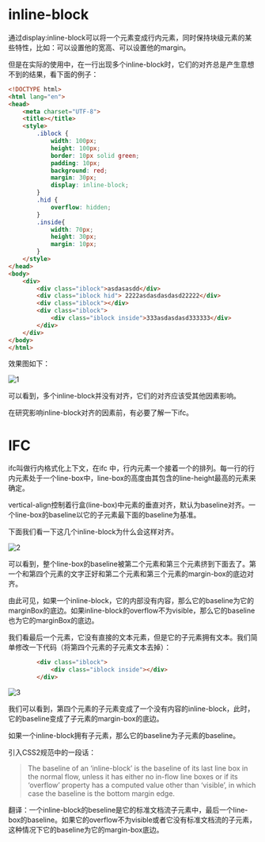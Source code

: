 # inline-block

通过display:inline-block可以将一个元素变成行内元素，同时保持块级元素的某些特性，比如：可以设置他的宽高、可以设置他的margin。

但是在实际的使用中，在一行出现多个inline-block时，它们的对齐总是产生意想不到的结果，看下面的例子：

```html
<!DOCTYPE html>
<html lang="en">
<head>
    <meta charset="UTF-8">
    <title></title>
    <style>
        .iblock {
            width: 100px;
            height: 100px;
            border: 10px solid green;
            padding: 10px;
            background: red;
            margin: 30px;
            display: inline-block;
        }
        .hid {
            overflow: hidden;
        }
        .inside{
            width: 70px;
            height: 30px;
            margin: 10px;
        }
    </style>
</head>
<body>
    <div>
        <div class="iblock">asdasasdd</div>
        <div class="iblock hid"> 2222asdasdasdasd22222</div>
        <div class="iblock"></div>
        <div class="iblock">
            <div class="iblock inside">333asdasdasd333333</div>
        </div>
    </div>
</body>
</html>
```

效果图如下：

![1](E:\sxq_projs\bolgReact_mobx\src\articles\CSS学习\关于ifc和inline-block\imgs\1.png)



可以看到，多个inline-block并没有对齐，它们的对齐应该受其他因素影响。

在研究影响inline-block对齐的因素前，有必要了解一下ifc。

# IFC

ifc叫做行内格式化上下文，在ifc 中，行内元素一个接着一个的排列。每一行的行内元素处于一个line-box中，line-box的高度由其包含的line-height最高的元素来确定。

vertical-align控制着行盒(line-box)中元素的垂直对齐，默认为baseline对齐。一个line-box的baseline以它的子元素最下面的baseline为基准。

下面我们看一下这几个inline-block为什么会这样对齐。

![2](E:\sxq_projs\bolgReact_mobx\src\articles\CSS学习\关于ifc和inline-block\imgs\2.png)

可以看到，整个line-box的baseline被第二个元素和第三个元素挤到下面去了。第一个和第四个元素的文字正好和第二个元素和第三个元素的margin-box的底边对齐。

由此可见，如果一个inline-block，它的内部没有内容，那么它的baseline为它的marginBox的底边。如果inline-block的overflow不为visible，那么它的baseline也为它的marginBox的底边。

我们看最后一个元素，它没有直接的文本元素，但是它的子元素拥有文本。我们简单修改一下代码（将第四个元素的子元素文本去掉）：

```html
        <div class="iblock">
            <div class="iblock inside"></div>
        </div>
```

![3](E:\sxq_projs\bolgReact_mobx\src\articles\CSS学习\关于ifc和inline-block\imgs\3.png)

我们可以看到，第四个元素的子元素变成了一个没有内容的inline-block，此时，它的baseline变成了子元素的margin-box的底边。

如果一个inline-block拥有子元素，那么它的baseline为子元素的baseline。

引入CSS2规范中的一段话：

> The baseline of an ‘inline-block’ is the baseline of its last line box in the normal flow, unless it has either no in-flow line boxes or if its ‘overflow’ property has a computed value other than ‘visible’, in which case the baseline is the bottom margin edge.

翻译：一个inline-block的beseline是它的标准文档流子元素中，最后一个line-box的baseline。如果它的overflow不为visible或者它没有标准文档流的子元素，这种情况下它的baseline为它的margin-box底边。